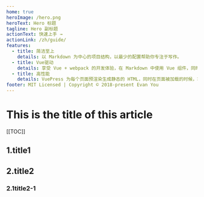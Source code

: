 ```yaml
---
home: true
heroImage: /hero.png
heroText: Hero 标题
tagline: Hero 副标题
actionText: 快速上手 →
actionLink: /zh/guide/
features:
  - title: 简洁至上
    details: 以 Markdown 为中心的项目结构，以最少的配置帮助你专注于写作。
  - title: Vue驱动
    details: 享受 Vue + webpack 的开发体验，在 Markdown 中使用 Vue 组件，同时可以使用 Vue 来开发自定义主题。
  - title: 高性能
    details: VuePress 为每个页面预渲染生成静态的 HTML，同时在页面被加载的时候，将作为 SPA 运行。
footer: MIT Licensed | Copyright © 2018-present Evan You
---
```


# This is the title of this article

[[TOC]]

## 1.title1

## 2.title2

### 2.1title2-1
